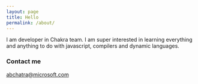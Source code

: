```yaml
---
layout: page
title: Hello
permalink: /about/
---
```


I am developer in Chakra team. I am super interested in learning everything and anything to do with javascript, compilers and dynamic languages.

### Contact me

[abchatra@microsoft.com](mailto:abchatra@microsoft.com)